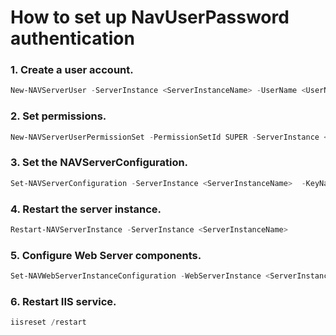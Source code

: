 # How to set up NavUserPassword authentication

### 1. Create a user account.
```PowerShell
New-NAVServerUser -ServerInstance <ServerInstanceName> -UserName <UserName> -Password (Read-Host "Enter Password" -AsSecureString)
```

### 2. Set permissions.
```PowerShell
New-NAVServerUserPermissionSet -PermissionSetId SUPER -ServerInstance <ServerInstanceName>-UserName <UserName>
```
### 3. Set the NAVServerConfiguration.
```PowerShell
Set-NAVServerConfiguration -ServerInstance <ServerInstanceName>  -KeyName ClientServicesCredentialType -KeyValue NavUserPassword
```

### 4. Restart the server instance.
```PowerShell
Restart-NAVServerInstance -ServerInstance <ServerInstanceName>
```

### 5. Configure Web Server components.
```PowerShell
Set-NAVWebServerInstanceConfiguration -WebServerInstance <ServerInstanceName> -KeyName ClientServicesCredentialType -KeyValue NavUserPassword
```

### 6. Restart IIS service.
```PowerShell
iisreset /restart
```